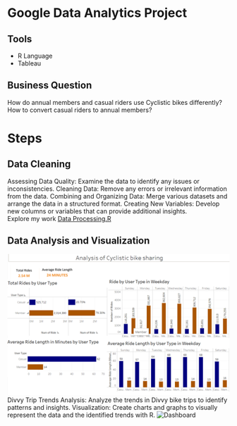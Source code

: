 # Google Data Analytics Project
## Tools 
* R Language
* Tableau
## Business Question
How do annual members and casual riders use Cyclistic bikes differently?
How to convert casual riders to annual members?
# Steps
## Data Cleaning
Assessing Data Quality: Examine the data to identify any issues or inconsistencies.
Cleaning Data: Remove any errors or irrelevant information from the data.
Combining and Organizing Data: Merge various datasets and arrange the data in a structured format.
Creating New Variables: Develop new columns or variables that can provide additional insights.\
Explore my work [Data Processing.R](https://github.com/Watcharapollll/Data-Anlyst-Portfolio/blob/main/Google%20Data%20Analytics%20Project/data_processing.R)
## Data Analysis and Visualization
![Dashboard](https://github.com/Watcharapollll/Data-Anlyst-Portfolio/blob/main/Google%20Data%20Analytics%20Project/Dashboard.png)
Divvy Trip Trends Analysis: Analyze the trends in Divvy bike trips to identify patterns and insights.
Visualization: Create charts and graphs to visually represent the data and the identified trends with R.
![Dashboard](https://github.com/Watcharapollll/Data-Anlyst-Portfolio/assets/155180478/9f5deec8-27e8-48db-b84a-3990c8d6b767)
